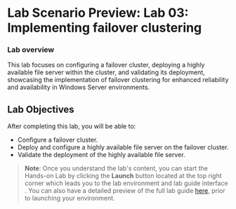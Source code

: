 # Lab Scenario Preview: Lab 03: Implementing failover clustering

### Lab overview

 This lab focuses on configuring a failover cluster, deploying a highly available file server within the cluster, and validating its deployment, showcasing the implementation of failover clustering for enhanced reliability and availability in Windows Server environments.

## Lab Objectives
  
After completing this lab, you will be able to:

  - Configure a failover cluster.
  - Deploy and configure a highly available file server on the failover cluster.
  - Validate the deployment of the highly available file server.


   >**Note**: Once you understand the lab's content, you can start the Hands-on Lab by clicking the **Launch** button located at the top right corner which leads you to the lab environment and lab guide interface . You can also have a detailed preview of the full lab guide [here](https://experience.cloudlabs.ai/#/labguidepreview/), prior to launching your environment.

